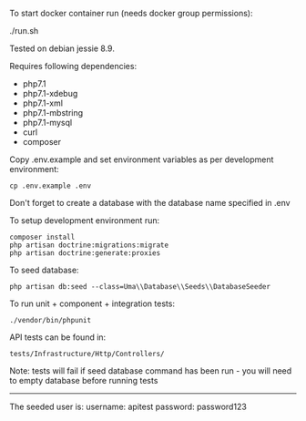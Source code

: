 To start docker container run (needs docker group permissions):

./run.sh

Tested on debian jessie 8.9.

Requires following dependencies:
- php7.1
- php7.1-xdebug
- php7.1-xml
- php7.1-mbstring
- php7.1-mysql
- curl
- composer

Copy .env.example and set environment variables as per development environment:

    cp .env.example .env

Don't forget to create a database with the database name specified in .env

To setup development environment run:

    composer install
    php artisan doctrine:migrations:migrate
    php artisan doctrine:generate:proxies

To seed database:

    php artisan db:seed --class=Uma\\Database\\Seeds\\DatabaseSeeder

To run unit + component + integration tests:

    ./vendor/bin/phpunit 

API tests can be found in:

    tests/Infrastructure/Http/Controllers/

Note: tests will fail if seed database command has been run - you will need to empty database before running tests

----

The seeded user is:
    username: apitest
    password: password123
